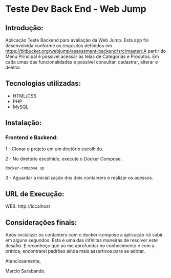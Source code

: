 # Teste Dev Back End - Web Jump

## Introdução: 
Aplicação Teste Backend para avaliação da Web Jump. Esta app foi desenvolvida conforme os requisitos definidos em https://bitbucket.org/webjump/assessment-backend/src/master/.A partir do Menu Principal é possível acessar as telas de Categorias e Produtos. Em cada umas das funcionalidades é possível consultar, cadastrar, alterar e deletar.

## Tecnologias utilizadas:
<ul>
    <li>HTML/CSS</li>
    <li>PHP</li>
    <li>MySQL</li>
</ul>

## Instalação:
### Frontend e Backend:
1 - Clonar o projeto em um diretório escolhido.</br>

2 - No diretório escolhido, execute o Docker Compose.</br>
```sh
docker-compose up
```
3 - Aguardar a inicialização dos dois containers e realizar os acessos.</br>

 ## URL de Execução:
<p>WEB: http://localhost</p>

## Considerações finais: 
Após inicializar os containers com o docker-compose a aplicação irá subir em alguns segundos. Esta é uma das infinitas maneiras de resolver este desafio. E reconheço que ao me aprofundar no conhecimento e com a prática, encontrarei padrões ainda mais assertivos para se adotar.

Atenciosamente,

Marcio Sarabando.
